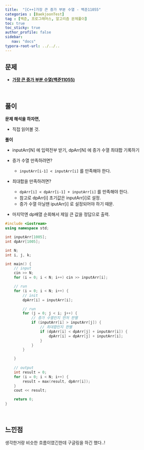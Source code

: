 ```yaml
---
title:  "[C++]가장 큰 증가 부분 수열 - 백준11055"
categories : [BaekjoonTest]
tag : [백준, 프로그래머스, 알고리즘 문제풀이]
toc: true
toc_sticky: true
author_profile: false
sidebar:
   nav: "docs"
typora-root-url: ../../..
---
```




## 문제

* **[가장 큰 증가 부분 수열(백준11055)](https://www.acmicpc.net/problem/11055)**

<br>

## 풀이

**문제 해석을 하자면,**

* 직접 읽어볼 것.



**풀이**

* inputArr[N] 에 입력전부 받기, dpArr[N] 에 증가 수열 최대합 기록하기
* 증가 수열 만족하려면? 
  * `inputArr[i-1] < inputArr[i]` 를 만족해야 한다.

* 최대합을 만족하려면? 
  * `dpArr[i] < dpArr[i-1] + inputArr[i]` 를 만족해야 한다.
  * 참고로 dpArr[i] 초기값은 inputArr[i]로 설정.
  * 증가 수열 아닐땐 iputArr[i] 로 설정되어야 하기 때문.

* 마지막엔 dp배열 순회해서 제일 큰 값을 정답으로 출력.




```c++
#include <iostream>
using namespace std;

int inputArr[1005];
int dpArr[1005];

int N;
int i, j, k;

int main() {
	// input
	cin >> N;
	for (i = 0; i < N; i++) cin >> inputArr[i];

	// run
	for (i = 0; i < N; i++) {
		// init
		dpArr[i] = inputArr[i];

		// run
		for (j = 0; j < i; j++) {
			// 증가 수열인지 먼저 판별
			if (inputArr[i] > inputArr[j]) {
				// 최대합인지 판별
				if (dpArr[i] < dpArr[j] + inputArr[i]) {
					dpArr[i] = dpArr[j] + inputArr[i];
				}
			}
		}

	}
	
	// output
	int result = 0;
	for (i = 0; i < N; i++) {
		result = max(result, dpArr[i]);
	}
	cout << result;

	return 0;
}
```

<br>

## 느낀점

생각한거랑 비슷한 흐름이였긴한데 구글링을 하긴 했다..!
